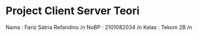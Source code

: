 # Project Client Server Teori

Nama : Fariz Satria Refandino /n
NoBP : 2101082034 /n
Kelas : Tekom 2B /n
